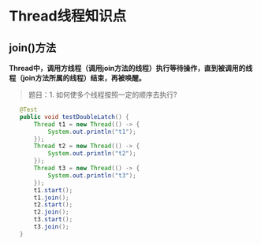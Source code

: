 Thread线程知识点
======

join()方法
------
**Thread中，调用方线程（调用join方法的线程）执行等待操作，直到被调用的线程（join方法所属的线程）结束，再被唤醒。**
> 题目：1. 如何使多个线程按照一定的顺序去执行?

```java
   @Test
   public void testDoubleLatch() {
       Thread t1 = new Thread(() -> {
           System.out.println("t1");
       });
       Thread t2 = new Thread(() -> {
           System.out.println("t2");
       });
       Thread t3 = new Thread(() -> {
           System.out.println("t3");
       });
       t1.start();
       t1.join();
       t2.start();
       t2.join();
       t3.start();
       t3.join();
   }
```
